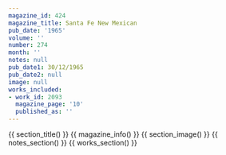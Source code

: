 ```yaml
---
magazine_id: 424
magazine_title: Santa Fe New Mexican
pub_date: '1965'
volume: ''
number: 274
month: ''
notes: null
pub_date1: 30/12/1965
pub_date2: null
image: null
works_included:
- work_id: 2093
  magazine_page: '10'
  published_as: ''
---
```


{{ section_title() }}
{{ magazine_info() }}
{{ section_image() }}
{{ notes_section() }}
{{ works_section() }}

